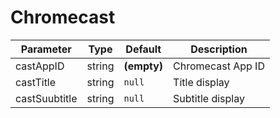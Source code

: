 # Chromecast

Parameter | Type | Default | Description
------ | --------- | ------- | --------
castAppID | string | __(empty)__ | Chromecast App ID
castTitle | string | `null` | Title display
castSuubtitle | string | `null` | Subtitle display